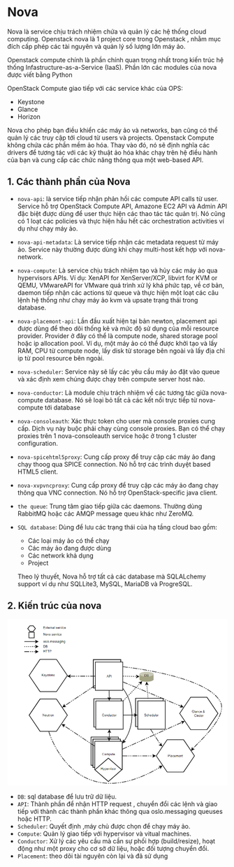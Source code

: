 # Nova

Nova là service chịu trách nhiệm chứa và quản lý các hệ thống cloud computing. Openstack nova là 1 project core trong Openstack , nhằm mục đích cấp phép các tài nguyên và quản lý số lượng lớn máy ảo.

Openstack compute chính là phần chính quan trọng nhất trong kiến trúc hệ thống Infastructure-as-a-Service (IaaS). Phần lớn các modules của nova được viết bằng Python

OpenStack Compute giao tiếp với các service khác của OPS:
- Keystone 
- Glance
- Horizon

Nova cho phép bạn điều khiển các máy ảo và networks, bạn cũng có thể quản lý các truy cập tới cloud từ users và projects. Openstack Compute không chứa các phần mềm ảo hóa. Thay vào đó, nó sẽ định nghĩa các drivers để tương tác với các kỹ thuật ảo hóa khác chạy trên hệ điều hành của bạn và cung cấp các chức năng thông qua một web-based API.

## 1. Các thành phần của Nova

- `nova-api`: là service tiếp nhận phản hồi các compute API calls từ user. Service hỗ trợ OpenStack Compute API, Amazone EC2 API và Admin API đặc biệt được dùng để user thực hiện các thao tác tác quản trị. Nó cũng có 1 loạt các policies và thực hiện hầu hết các orchestration activities ví dụ như chạy máy ảo.

- `nova-api-metadata`: Là service tiếp nhận các metadata request từ máy ảo. Service này thường được dùng khi chạy multi-host kết hợp với nova-network.

- `nova-compute`: Là service chịu trách nhiệm tạo và hủy các máy ảo qua hypervisors APIs. Ví dụ: XenAPI for XenServer/XCP, libvirt for KVM or QEMU, VMwareAPI for VMware quá trình xử lý khá phức tạp, về cơ bản, daemon tiếp nhận các actions từ queue và thực hiện một loạt các câu lệnh hệ thống như chạy máy ảo kvm và upsate trạng thái trong database.

- `nova-placemont-api`: Lần đầu xuất hiện tại bản newton, placement api được dùng để theo dõi thống kê và mức độ sử dụng của mỗi resource provider. Provider ở đây có thể là compute node, shared storage pool hoặc ip allocation pool. Ví dụ, một máy ảo có thể được khởi tạo và lấy RAM, CPU từ compute node, lấy disk từ storage bên ngoài và lấy địa chỉ ip từ pool resource bên ngoài.

- `nova-scheduler`: Service này sẽ lấy các yêu cầu máy ảo đặt vào queue và xác định xem chúng được chạy trên compute server host nào.

- `nova-conductor`: Là module chịu trách nhiệm về các tương tác giữa nova-compute database. Nó sẽ loại bỏ tất cả các kết nối trực tiếp từ nova-compute tới database

- `nova-consoleauth`: Xác thực token cho user mà console proxies cung cấp. Dịch vụ này buộc phải chạy cùng console proxies. Bạn có thể chạy proxies trên 1 nova-consoleauth service hoặc ở trong 1 cluster configuration.

- `nova-spicehtml5proxy`: Cung cấp proxy để truy cập các máy ảo đang chạy thoog qua SPICE connection. Nó hỗ trợ các trình duyệt based HTML5 client.

- `nova-xvpvncproxy`: Cung cấp proxy để truy cập các máy ảo đang chạy thông qua VNC connection. Nó hỗ trợ OpenStack-specific java client.

- `the queue`: Trung tâm giao tiếp giữa các daemons. Thường dùng RabbitMQ hoặc các AMQP message queu khác như ZeroMQ.

- `SQL database`: Dùng để lưu các trạng thái của hạ tầng cloud bao gồm:

    - Các loại máy ảo có thể chạy
    - Các máy ảo đang được dùng
    - Các network khả dụng
    - Project

    Theo lý thuyết, Nova hỗ trợ tất cả các database mà SQLALchemy support ví dụ như SQLLite3, MySQL, MariaDB và ProgreSQL.

## 2. Kiến trúc của nova 

![](../images/architecturenova.png)

- `DB`: sql database để lưu trữ dữ liệu.
- `API`: Thành phần để nhận HTTP request , chuyển đổi các lệnh và giao tiếp với thành các thành phần khác thông qua oslo.messaging queuses hoặc HTTP.
- `Scheduler`: Quyết định ,máy chủ được chọn để chạy máy ảo.
- `Compute`: Quản lý giao tiếp với hypervisor và vitual machines.
- `Conductor`: Xử lý các yêu cầu mà cần sự phối hợp (build/resize), hoạt động như một proxy cho cơ sở dữ liệu, hoặc đối tượng chuyển đổi.
- `Placement`: theo dõi tài nguyên còn lại và đã sử dụng
